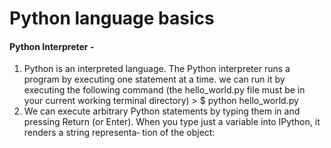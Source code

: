 # Python language basics 
#### Python Interpreter - 
1. Python is an interpreted language. The Python interpreter runs a program by executing one statement at a time. 
we can run it by executing the following command (the hello_world.py file must be in your current working terminal directory)
                                    >         $ python hello_world.py 
2. We can execute arbitrary Python statements by typing them in and pressing Return (or Enter). When you type just a variable into IPython, it renders a string representa‐
tion of the object:
